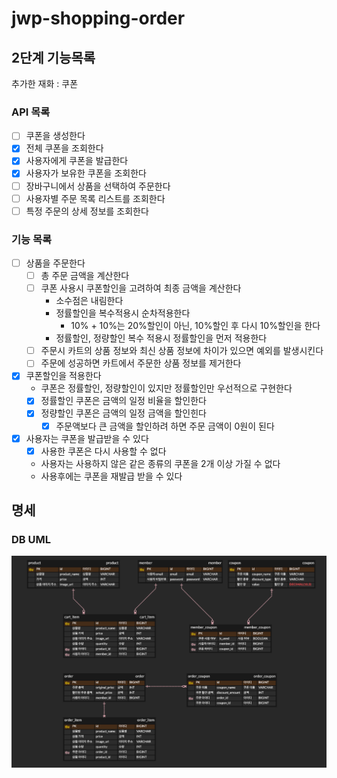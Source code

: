 # jwp-shopping-order

## 2단계 기능목록

추가한 재화 : 쿠폰


### API 목록

- [ ] 쿠폰을 생성한다
- [x] 전체 쿠폰을 조회한다
- [x] 사용자에게 쿠폰을 발급한다
- [x] 사용자가 보유한 쿠폰을 조회한다
- [ ] 장바구니에서 상품을 선택하여 주문한다
- [ ] 사용자별 주문 목록 리스트를 조회한다
- [ ] 특정 주문의 상세 정보를 조회한다

### 기능 목록

- [ ] 상품을 주문한다
  - [ ] 총 주문 금액을 계산한다
  - [ ] 쿠폰 사용시 쿠폰할인을 고려하여 최종 금액을 계산한다
    - 소수점은 내림한다
    - 정률할인을 복수적용시 순차적용한다
      - 10% + 10%는 20%할인이 아닌, 10%할인 후 다시 10%할인을 한다
    - 정률할인, 정량할인 복수 적용시 정률할인을 먼저 적용한다
  - [ ] 주문시 카트의 상품 정보와 최신 상품 정보에 차이가 있으면 예외를 발생시킨다
  - [ ] 주문에 성공하면 카트에서 주문한 상품 정보를 제거한다

- [x] 쿠폰할인을 적용한다
  - 쿠폰은 정률할인, 정량할인이 있지만 정률할인만 우선적으로 구현한다 
  - [x] 정률할인 쿠폰은 금액의 일정 비율을 할인한다
  - [x] 정량할인 쿠폰은 금액의 일정 금액을 할인힌다
    - [x] 주문액보다 큰 금액을 할인하려 하면 주문 금액이 0원이 된다

- [x] 사용자는 쿠폰을 발급받을 수 있다
  - [x] 사용한 쿠폰은 다시 사용할 수 없다
  - 사용자는 사용하지 않은 같은 종류의 쿠폰을 2개 이상 가질 수 없다
  - 사용후에는 쿠폰을 재발급 받을 수 있다


## 명세

### DB UML

![database table uml](./images/shopping-order-uml.png)
